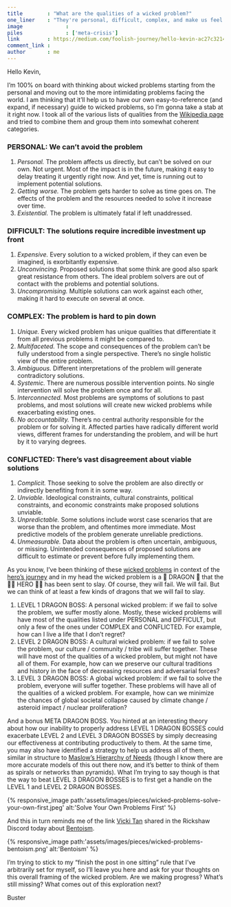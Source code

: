```yaml
---
title        : "What are the qualities of a wicked problem?"
one_liner    : "They're personal, difficult, complex, and make us feel very conflicted."
image			   : 
piles			   : ['meta-crisis']
link         : https://medium.com/foolish-journey/hello-kevin-ac27c32146fd
comment_link : 
author       : me
---
```


Hello Kevin,

I’m 100% on board with thinking about wicked problems starting from the personal and moving out to the more intimidating problems facing the world. I am thinking that it’ll help us to have our own easy-to-reference (and expand, if necessary) guide to wicked problems, so I’m gonna take a stab at it right now. I took all of the various lists of qualities from the [Wikipedia page](https://en.wikipedia.org/wiki/Wicked_problem) and tried to combine them and group them into somewhat coherent categories.

### PERSONAL: We can’t avoid the problem

1. *Personal.* The problem affects us directly, but can’t be solved on our own.
Not urgent. Most of the impact is in the future, making it easy to delay treating it urgently right now. And yet, time is running out to implement potential solutions.
2. *Getting worse.* The problem gets harder to solve as time goes on. The effects of the problem and the resources needed to solve it increase over time.
3. *Existential.* The problem is ultimately fatal if left unaddressed.

### DIFFICULT: The solutions require incredible investment up front

1. *Expensive.* Every solution to a wicked problem, if they can even be imagined, is exorbitantly expensive.
2. *Unconvincing.* Proposed solutions that some think are good also spark great resistance from others. The ideal problem solvers are out of contact with the problems and potential solutions.
3. *Uncompromising.* Multiple solutions can work against each other, making it hard to execute on several at once.

### COMPLEX: The problem is hard to pin down

1. *Unique.* Every wicked problem has unique qualities that differentiate it from all previous problems it might be compared to.
2. *Multifaceted.* The scope and consequences of the problem can’t be fully understood from a single perspective. There’s no single holistic view of the entire problem.
3. *Ambiguous.* Different interpretations of the problem will generate contradictory solutions.
4. *Systemic.* There are numerous possible intervention points. No single intervention will solve the problem once and for all.
5. *Interconnected.* Most problems are symptoms of solutions to past problems, and most solutions will create new wicked problems while exacerbating existing ones.
6. *No accountability.* There’s no central authority responsible for the problem or for solving it. Affected parties have radically different world views, different frames for understanding the problem, and will be hurt by it to varying degrees.

### CONFLICTED: There’s vast disagreement about viable solutions

1. *Complicit.* Those seeking to solve the problem are also directly or indirectly benefiting from it in some way.
2. *Unviable.* Ideological constraints, cultural constraints, political constraints, and economic constraints make proposed solutions unviable.
3. *Unpredictable.* Some solutions include worst case scenarios that are worse than the problem, and oftentimes more immediate. Most predictive models of the problem generate unreliable predictions.
4. *Unmeasurable.* Data about the problem is often uncertain, ambiguous, or missing. Unintended consequences of proposed solutions are difficult to estimate or prevent before fully implementing them.

As you know, I’ve been thinking of these [wicked problems](https://medium.com/foolish-journey/facing-wicked-problems/home) in context of the [hero’s journey](https://medium.com/foolish-journey/we-need-an-alternative-to-the-heros-jouney-412d41ea77a6) and in my head the wicked problem is a 🐲 DRAGON 🐲 that the 🦹‍♀️ HERO 🦹‍♂️ has been sent to slay. Of course, they will fail. We will fail. But we can think of at least a few kinds of dragons that we will fail to slay.

1. LEVEL 1 DRAGON BOSS: A personal wicked problem: if we fail to solve the problem, we suffer mostly alone. Mostly, these wicked problems will have most of the qualities listed under PERSONAL and DIFFICULT, but only a few of the ones under COMPLEX and CONFLICTED. For example, how can I live a life that I don’t regret?
2. LEVEL 2 DRAGON BOSS: A cultural wicked problem: if we fail to solve the problem, our culture / community / tribe will suffer together. These will have most of the qualities of a wicked problem, but might not have all of them. For example, how can we preserve our cultural traditions and history in the face of decreasing resources and adversarial forces?
3. LEVEL 3 DRAGON BOSS: A global wicked problem: if we fail to solve the problem, everyone will suffer together. These problems will have all of the qualities of a wicked problem. For example, how can we minimize the chances of global societal collapse caused by climate change / asteroid impact / nuclear proliferation?

And a bonus META DRAGON BOSS. You hinted at an interesting theory about how our inability to properly address LEVEL 1 DRAGON BOSSES could exacerbate LEVEL 2 and LEVEL 3 DRAGON BOSSES by simply decreasing our effectiveness at contributing productively to them. At the same time, you may also have identified a strategy to help us address all of them, similar in structure to [Maslow’s Hierarchy of Needs](https://www.simplypsychology.org/maslow.html) (though I know there are more accurate models of this out there now, and it’s better to think of them as spirals or networks than pyramids). What I’m trying to say though is that the way to beat LEVEL 3 DRAGON BOSSES is to first get a handle on the LEVEL 1 and LEVEL 2 DRAGON BOSSES.

{% responsive_image path:'assets/images/pieces/wicked-problems-solve-your-own-first.jpeg' alt:'Solve Your Own Problems First' %}

And this in turn reminds me of the link [Vicki Tan](https://medium.com/u/b78553a5f9b?source=post_page-----ac27c32146fd--------------------------------) shared in the Rickshaw Discord today about [Bentoism](http://bentoism.org/about).

{% responsive_image path:'assets/images/pieces/wicked-problems-bentoism.png' alt:'Bentoism' %}

I’m trying to stick to my “finish the post in one sitting” rule that I’ve arbitrarily set for myself, so I’ll leave you here and ask for your thoughts on this overall framing of the wicked problem. Are we making progress? What’s still missing? What comes out of this exploration next?

Buster

